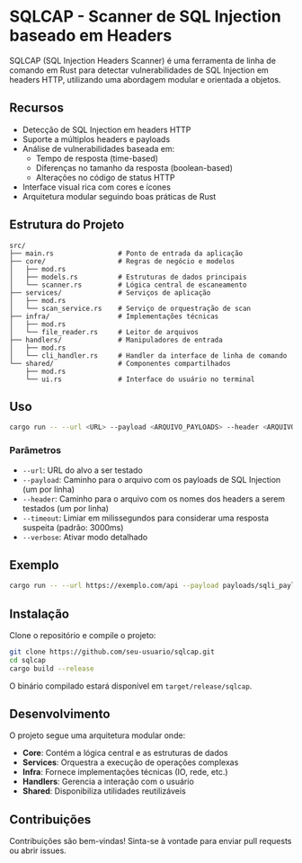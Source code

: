 # SQLCAP - Scanner de SQL Injection baseado em Headers

SQLCAP (SQL Injection Headers Scanner) é uma ferramenta de linha de comando em Rust para detectar vulnerabilidades de SQL Injection em headers HTTP, utilizando uma abordagem modular e orientada a objetos.

## Recursos

- Detecção de SQL Injection em headers HTTP
- Suporte a múltiplos headers e payloads
- Análise de vulnerabilidades baseada em:
  - Tempo de resposta (time-based)
  - Diferenças no tamanho da resposta (boolean-based)
  - Alterações no código de status HTTP
- Interface visual rica com cores e ícones
- Arquitetura modular seguindo boas práticas de Rust

## Estrutura do Projeto

```
src/
├── main.rs                # Ponto de entrada da aplicação
├── core/                  # Regras de negócio e modelos
│   ├── mod.rs
│   ├── models.rs          # Estruturas de dados principais
│   └── scanner.rs         # Lógica central de escaneamento
├── services/              # Serviços de aplicação
│   ├── mod.rs
│   └── scan_service.rs    # Serviço de orquestração de scan
├── infra/                 # Implementações técnicas
│   ├── mod.rs
│   └── file_reader.rs     # Leitor de arquivos
├── handlers/              # Manipuladores de entrada
│   ├── mod.rs
│   └── cli_handler.rs     # Handler da interface de linha de comando
└── shared/                # Componentes compartilhados
    ├── mod.rs
    └── ui.rs              # Interface do usuário no terminal
```

## Uso

```bash
cargo run -- --url <URL> --payload <ARQUIVO_PAYLOADS> --header <ARQUIVO_HEADERS> [--timeout <MS>] [--verbose]
```

### Parâmetros

- `--url`: URL do alvo a ser testado
- `--payload`: Caminho para o arquivo com os payloads de SQL Injection (um por linha)
- `--header`: Caminho para o arquivo com os nomes dos headers a serem testados (um por linha)
- `--timeout`: Limiar em milissegundos para considerar uma resposta suspeita (padrão: 3000ms)
- `--verbose`: Ativar modo detalhado

## Exemplo

```bash
cargo run -- --url https://exemplo.com/api --payload payloads/sqli_payloads.txt --header payloads/headers.txt --verbose
```

## Instalação

Clone o repositório e compile o projeto:

```bash
git clone https://github.com/seu-usuario/sqlcap.git
cd sqlcap
cargo build --release
```

O binário compilado estará disponível em `target/release/sqlcap`.

## Desenvolvimento

O projeto segue uma arquitetura modular onde:

- **Core**: Contém a lógica central e as estruturas de dados
- **Services**: Orquestra a execução de operações complexas
- **Infra**: Fornece implementações técnicas (IO, rede, etc.)
- **Handlers**: Gerencia a interação com o usuário
- **Shared**: Disponibiliza utilidades reutilizáveis

## Contribuições

Contribuições são bem-vindas! Sinta-se à vontade para enviar pull requests ou abrir issues. 